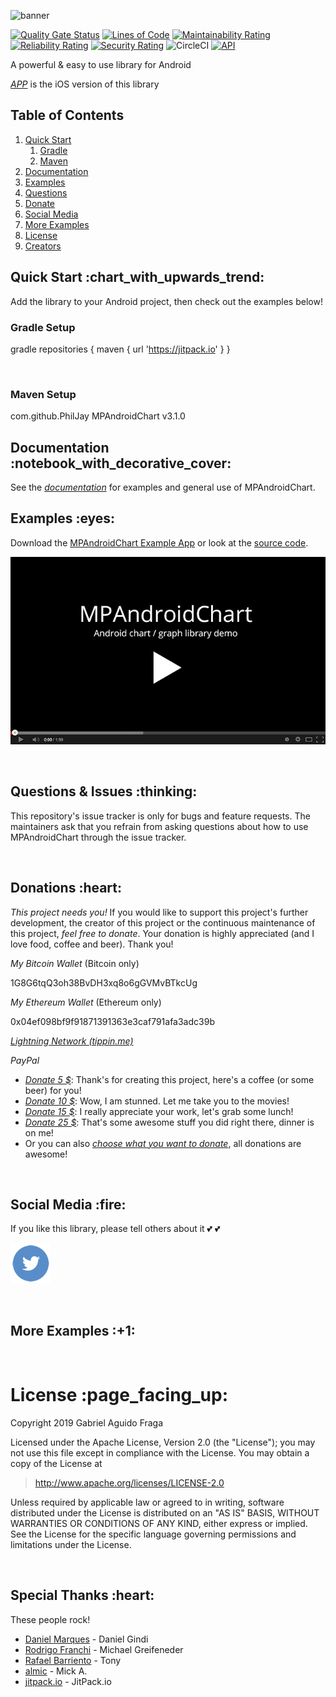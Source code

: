 ![banner](https://raw.github.com/kaapiel/Raw-content/master/Automation-Python/app.png)

[![Quality Gate Status](https://sonarcloud.io/api/project_badges/measure?project=alm-integration-java&metric=alert_status)](https://sonarcloud.io/dashboard?id=alm-integration-java)
[![Lines of Code](https://sonarcloud.io/api/project_badges/measure?project=alm-integration-java&metric=ncloc)](https://sonarcloud.io/dashboard?id=alm-integration-java)
[![Maintainability Rating](https://sonarcloud.io/api/project_badges/measure?project=alm-integration-java&metric=sqale_rating)](https://sonarcloud.io/dashboard?id=alm-integration-java)
[![Reliability Rating](https://sonarcloud.io/api/project_badges/measure?project=alm-integration-java&metric=reliability_rating)](https://sonarcloud.io/dashboard?id=alm-integration-java)
[![Security Rating](https://sonarcloud.io/api/project_badges/measure?project=alm-integration-java&metric=security_rating)](https://sonarcloud.io/dashboard?id=alm-integration-java)
![CircleCI](https://img.shields.io/circleci/build/github/kaapiel/ALMIntegration-Java/master)
[![API](https://img.shields.io/badge/API-26%2B-green.svg?style=flat)](https://android-arsenal.com/api?level=26)


A powerful & easy to use library for Android

[*APP*](https://github.com/danielgindi/Charts) is the iOS version of this library

## Table of Contents
1. [Quick Start](#quick-start)
    1. [Gradle](#gradle-setup)
    1. [Maven](#maven-setup)
1. [Documentation](#documentation)
1. [Examples](#examples)
1. [Questions](#report)
1. [Donate](#donate)
1. [Social Media](#social)
1. [More Examples](#more-examples)
1. [License](#licence)
1. [Creators](#creators)

<h2 id="quick-start">Quick Start :chart_with_upwards_trend:</h2>
Add the library to your Android project, then check out the examples below!

### Gradle Setup

gradle
repositories {
    maven { url 'https://jitpack.io' }
}

<br/>

### Maven Setup

<!-- <dependencies> section of pom.xml -->
<dependency>
    <groupId>com.github.PhilJay</groupId>
    <artifactId>MPAndroidChart</artifactId>
    <version>v3.1.0</version>
</dependency>

<br/>

<h2 id="documentation">Documentation :notebook_with_decorative_cover:</h2>

See the [*documentation*](https://weeklycoding.com/mpandroidchart/) for examples and general use of MPAndroidChart.

<h2 id="examples">Examples :eyes:</h2>

Download the [MPAndroidChart Example App](https://play.google.com/store/apps/details?id=com.xxmassdeveloper.mpchartexample) or look at the [source code](https://github.com/PhilJay/MPAndroidChart/tree/master/MPChartExample).

[![ScreenShot](https://github.com/PhilJay/MPAndroidChart/blob/master/design/video_thumbnail.png)](https://www.youtube.com/watch?v=ufaK_Hd6BpI)

<br/>

<h2 id="report">Questions & Issues :thinking:</h2>

This repository's issue tracker is only for bugs and feature requests. The maintainers ask that you refrain from asking questions about how to use MPAndroidChart through the issue tracker.

<br/>

<h2 id="donate">Donations :heart:</h2>

*This project needs you!* If you would like to support this project's further development, the creator of this project or the continuous maintenance of this project, *feel free to donate*. Your donation is highly appreciated (and I love food, coffee and beer). Thank you!

*My Bitcoin Wallet* (Bitcoin only)

1G8G6tqQ3oh38BvDH3xq8o6gGVMvBTkcUg

*My Ethereum Wallet* (Ethereum only)

0x04ef098bf9f91871391363e3caf791afa3adc39b

[*Lightning Network (tippin.me)*](https://tippin.me/@PhilippJahoda)


*PayPal*

- [*Donate 5 $*](https://www.paypal.com/cgi-bin/webscr?cmd=_s-xclick&hosted_button_id=7G52RA87ED8NY): Thank's for creating this project, here's a coffee (or some beer) for you!
- [*Donate 10 $*](https://www.paypal.com/cgi-bin/webscr?cmd=_s-xclick&hosted_button_id=4C9TPE67F5PUQ): Wow, I am stunned. Let me take you to the movies!
- [*Donate 15 $*](https://www.paypal.com/cgi-bin/webscr?cmd=_s-xclick&hosted_button_id=YKMPTFMVK3JMC): I really appreciate your work, let's grab some lunch!
- [*Donate 25 $*](https://www.paypal.com/cgi-bin/webscr?cmd=_s-xclick&hosted_button_id=H9JA4QX7UHXCY): That's some awesome stuff you did right there, dinner is on me!
- Or you can also [*choose what you want to donate*](https://www.paypal.com/cgi-bin/webscr?cmd=_s-xclick&hosted_button_id=EGBENAC5XBCKS), all donations are awesome!

<br/>

<h2 id="social">Social Media :fire:</h2>

If you like this library, please tell others about it :two_hearts: :two_hearts:

[![Share on Twitter](https://github.com/PhilJay/MPAndroidChart/blob/master/design/twitter_icon.png)](https://twitter.com/intent/tweet?text=Check%20out%20the%20awesome%20MPAndroidChart%20library%20on%20Github:%20https://github.com/PhilJay/MPAndroidChart)

<br/>

<h2 id="more-examples">More Examples :+1:</h2>

<br/>

<h1 id="license">License :page_facing_up:</h1>

Copyright 2019 Gabriel Aguido Fraga

Licensed under the Apache License, Version 2.0 (the "License");
you may not use this file except in compliance with the License.
You may obtain a copy of the License at

> http://www.apache.org/licenses/LICENSE-2.0

Unless required by applicable law or agreed to in writing, software
distributed under the License is distributed on an "AS IS" BASIS,
WITHOUT WARRANTIES OR CONDITIONS OF ANY KIND, either express or implied.
See the License for the specific language governing permissions and
limitations under the License.

<br/>

<h2 id="creators">Special Thanks :heart:</h2>

These people rock!

- [Daniel Marques](https://github.com/danielgindi) - Daniel Gindi
- [Rodrigo Franchi](https://github.com/mikegr) - Michael Greifeneder
- [Rafael Barriento](https://github.com/tonypatino-monoclesociety) - Tony
- [almic](https://github.com/almic) - Mick A.
- [jitpack.io](https://github.com/jitpack-io) - JitPack.io